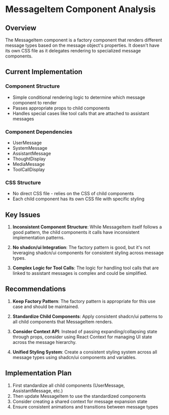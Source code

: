 # MessageItem Component Analysis

## Overview
The MessageItem component is a factory component that renders different message types based on the message object's properties. It doesn't have its own CSS file as it delegates rendering to specialized message components.

## Current Implementation

### Component Structure
- Simple conditional rendering logic to determine which message component to render
- Passes appropriate props to child components
- Handles special cases like tool calls that are attached to assistant messages

### Component Dependencies
- UserMessage
- SystemMessage
- AssistantMessage
- ThoughtDisplay
- MediaMessage
- ToolCallDisplay

### CSS Structure
- No direct CSS file - relies on the CSS of child components
- Each child component has its own CSS file with specific styling

## Key Issues

1. **Inconsistent Component Structure**: While MessageItem itself follows a good pattern, the child components it calls have inconsistent implementation patterns.

2. **No shadcn/ui Integration**: The factory pattern is good, but it's not leveraging shadcn/ui components for consistent styling across message types.

3. **Complex Logic for Tool Calls**: The logic for handling tool calls that are linked to assistant messages is complex and could be simplified.

## Recommendations

1. **Keep Factory Pattern**: The factory pattern is appropriate for this use case and should be maintained.

2. **Standardize Child Components**: Apply consistent shadcn/ui patterns to all child components that MessageItem renders.

3. **Consider Context API**: Instead of passing expanding/collapsing state through props, consider using React Context for managing UI state across the message hierarchy.

4. **Unified Styling System**: Create a consistent styling system across all message types using shadcn/ui components and variables.

## Implementation Plan

1. First standardize all child components (UserMessage, AssistantMessage, etc.)
2. Then update MessageItem to use the standardized components
3. Consider creating a shared context for message expansion state
4. Ensure consistent animations and transitions between message types